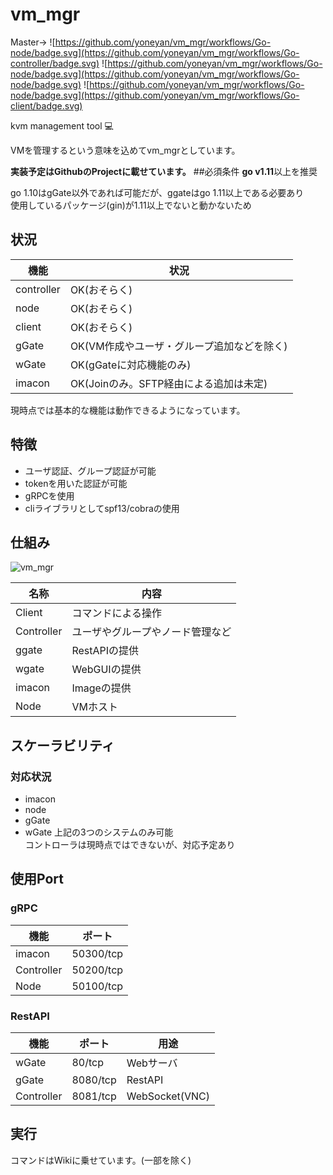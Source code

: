 # vm_mgr
Master->
![https://github.com/yoneyan/vm_mgr/workflows/Go-node/badge.svg](https://github.com/yoneyan/vm_mgr/workflows/Go-controller/badge.svg)
![https://github.com/yoneyan/vm_mgr/workflows/Go-node/badge.svg](https://github.com/yoneyan/vm_mgr/workflows/Go-node/badge.svg)
![https://github.com/yoneyan/vm_mgr/workflows/Go-node/badge.svg](https://github.com/yoneyan/vm_mgr/workflows/Go-client/badge.svg)  

kvm management tool :computer:

VMを管理するという意味を込めてvm_mgrとしています。   

**実装予定はGithubのProjectに載せています。**
##必須条件
**go v1.11**以上を推奨  

go 1.10はgGate以外であれば可能だが、ggateはgo 1.11以上である必要あり  
使用しているパッケージ(gin)が1.11以上でないと動かないため  

## 状況
|機能|状況|
|---|---|
|controller|OK(おそらく)|
|node|OK(おそらく)|
|client|OK(おそらく)|
|gGate|OK(VM作成やユーザ・グループ追加などを除く)|
|wGate|OK(gGateに対応機能のみ)|
|imacon|OK(Joinのみ。SFTP経由による追加は未定)|
現時点では基本的な機能は動作できるようになっています。  

## 特徴
* ユーザ認証、グループ認証が可能
* tokenを用いた認証が可能
* gRPCを使用
* cliライブラリとしてspf13/cobraの使用

## 仕組み
![vm_mgr](https://user-images.githubusercontent.com/40447529/77657892-4413c280-6fb9-11ea-941e-c45926dfe544.png)  

|名称|内容|
|---|---|
|Client|コマンドによる操作|
|Controller|ユーザやグループやノード管理など|
|ggate|RestAPIの提供|  
|wgate|WebGUIの提供|
|imacon|Imageの提供|  
|Node|VMホスト|

## スケーラビリティ
### 対応状況
* imacon  
* node  
* gGate  
* wGate
上記の3つのシステムのみ可能  
コントローラは現時点ではできないが、対応予定あり  

## 使用Port
### gRPC
|機能|ポート|
|---|---|
|imacon|50300/tcp|
|Controller|50200/tcp|
|Node| 50100/tcp|
### RestAPI
|機能|ポート|用途|
|---|---|---|
|wGate|80/tcp|Webサーバ|
|gGate|8080/tcp|RestAPI|
|Controller|8081/tcp|WebSocket(VNC)|

## 実行
コマンドはWikiに乗せています。(一部を除く)